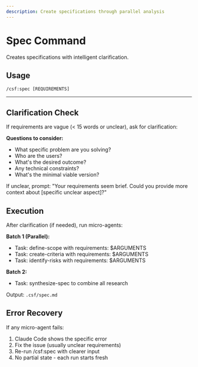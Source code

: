 ```yaml
---
description: Create specifications through parallel analysis
---
```


# Spec Command

Creates specifications with intelligent clarification.

## Usage
```
/csf:spec [REQUIREMENTS]
```

---

## Clarification Check

If requirements are vague (< 15 words or unclear), ask for clarification:

**Questions to consider:**
- What specific problem are you solving?
- Who are the users?
- What's the desired outcome?
- Any technical constraints?
- What's the minimal viable version?

If unclear, prompt: "Your requirements seem brief. Could you provide more context about [specific unclear aspect]?"

## Execution

After clarification (if needed), run micro-agents:

**Batch 1 (Parallel):**
- Task: define-scope with requirements: $ARGUMENTS
- Task: create-criteria with requirements: $ARGUMENTS  
- Task: identify-risks with requirements: $ARGUMENTS

**Batch 2:**
- Task: synthesize-spec to combine all research

Output: `.csf/spec.md`

## Error Recovery

If any micro-agent fails:
1. Claude Code shows the specific error
2. Fix the issue (usually unclear requirements)
3. Re-run /csf:spec with clearer input
4. No partial state - each run starts fresh